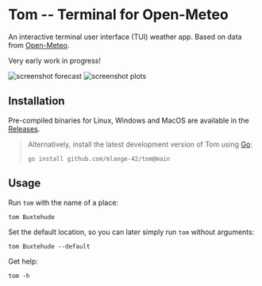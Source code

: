 # Tom -- Terminal for Open-Meteo

An interactive terminal user interface (TUI) weather app.
Based on data from [Open-Meteo](https://open-meteo.com/).

Very early work in progress!

![screenshot forecast](https://github.com/mlange-42/tom/assets/44003176/d04c111c-9c20-4e95-b484-e487321e8578)
![screenshot plots](https://github.com/mlange-42/tom/assets/44003176/2db3b5cc-5256-4c7e-874f-39ed5ff7e5f0)

## Installation

Pre-compiled binaries for Linux, Windows and MacOS are available in the
[Releases](https://github.com/mlange-42/tom/releases).

> Alternatively, install the latest development version of Tom using [Go](https://go.dev):
> ```shell
> go install github.com/mlange-42/tom@main
> ```

## Usage

Run `tom` with the name of a place:

```
tom Buxtehude
```

Set the default location, so you can later simply run `tom` without arguments:

```
tom Buxtehude --default
```

Get help:

```
tom -h
```
